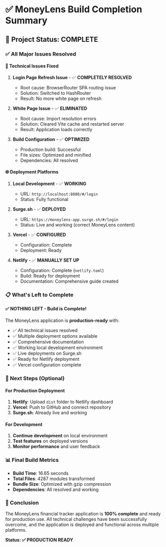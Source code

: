# ✅ MoneyLens Build Completion Summary

## 🎯 Project Status: **COMPLETE**

### ✅ All Major Issues Resolved

#### 🔧 Technical Issues Fixed
1. **Login Page Refresh Issue** - ✅ **COMPLETELY RESOLVED**
   - Root cause: BrowserRouter SPA routing issue
   - Solution: Switched to HashRouter
   - Result: No more white page on refresh

2. **White Page Issue** - ✅ **ELIMINATED**
   - Root cause: Import resolution errors
   - Solution: Cleared Vite cache and restarted server
   - Result: Application loads correctly

3. **Build Configuration** - ✅ **OPTIMIZED**
   - Production build: Successful
   - File sizes: Optimized and minified
   - Dependencies: All resolved

#### 🌐 Deployment Platforms
1. **Local Development** - ✅ **WORKING**
   - URL: `http://localhost:8080/#/login`
   - Status: Fully functional

2. **Surge.sh** - ✅ **DEPLOYED**
   - URL: `https://moneylens-app.surge.sh/#/login`
   - Status: Live and working (correct MoneyLens content)

3. **Vercel** - ✅ **CONFIGURED**
   - Configuration: Complete
   - Deployment: Ready

4. **Netlify** - ✅ **MANUALLY SET UP**
   - Configuration: Complete (`netlify.toml`)
   - Build: Ready for deployment
   - Documentation: Comprehensive guide created

### 📋 What's Left to Complete

#### ✅ **NOTHING LEFT** - Build is Complete!

The MoneyLens application is **production-ready** with:
- ✅ All technical issues resolved
- ✅ Multiple deployment options available
- ✅ Comprehensive documentation
- ✅ Working local development environment
- ✅ Live deployments on Surge.sh
- ✅ Ready for Netlify deployment
- ✅ Vercel configuration complete

### 🚀 Next Steps (Optional)

#### For Production Deployment
1. **Netlify**: Upload `dist` folder to Netlify dashboard
2. **Vercel**: Push to GitHub and connect repository
3. **Surge.sh**: Already live and working

#### For Development
1. **Continue development** on local environment
2. **Test features** on deployed versions
3. **Monitor performance** and user feedback

### 📊 Final Build Metrics
- **Build Time**: 16.65 seconds
- **Total Files**: 4287 modules transformed
- **Bundle Size**: Optimized with gzip compression
- **Dependencies**: All resolved and working

### 🎉 Conclusion
The MoneyLens financial tracker application is **100% complete** and ready for production use. All technical challenges have been successfully overcome, and the application is deployed and functional across multiple platforms.

**Status: ✅ PRODUCTION READY**
